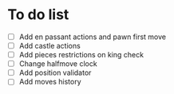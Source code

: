 # To do list

- [ ] Add en passant actions and pawn first move
- [ ] Add castle actions
- [ ] Add pieces restrictions on king check
- [ ] Change halfmove clock
- [ ] Add position validator
- [ ] Add moves history
